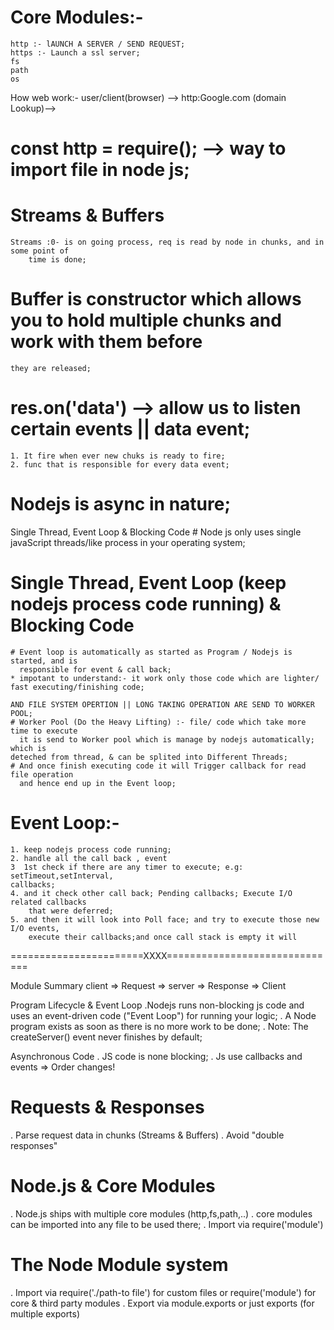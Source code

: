 # Core Modules:-
	http :- lAUNCH A SERVER / SEND REQUEST;
	https :- Launch a ssl server;
	fs
	path
	os


How web work:-
	user/client(browser) --> http:Google.com (domain Lookup)--> 

# const http = require(); --> way to import file in node js;
 
# Streams & Buffers
	Streams :0- is on going process, req is read by node in chunks, and in some point of
        time is done;

# Buffer is constructor which allows you to hold multiple chunks and work with them before 
	they are released;

# res.on('data') --> allow us to listen certain events || data event; 
	1. It fire when ever new chuks is ready to fire; 
	2. func that is responsible for every data event;

# Nodejs is async in nature;

Single Thread, Event Loop & Blocking Code
	#  Node js only uses single javaScript threads/like process in your operating system;


# Single Thread, Event Loop (keep nodejs process code running) & Blocking Code
	# Event loop is automatically as started as Program / Nodejs is started, and is 
	  responsible for event & call back;
	* impotant to understand:- it work only those code which are lighter/ fast executing/finishing code;
	
	AND FILE SYSTEM OPERTION || LONG TAKING OPERATION ARE SEND TO WORKER POOL; 
	# Worker Pool (Do the Heavy Lifting) :- file/ code which take more time to execute 
	  it is send to Worker pool which is manage by nodejs automatically; which is 
	deteched from thread, & can be splited into Different Threads;
 	# And once finish executing code it will Trigger callback for read file operation
	  and hence end up in the Event loop; 

# Event Loop:-	
	1. keep nodejs process code running;
	2. handle all the call back , event
	3  1st check if there are any timer to execute; e.g: setTimeout,setInterval,
	callbacks;
	4. and it check other call back; Pending callbacks; Execute I/O related callbacks 	
		that were deferred;
	5. and then it will look into Poll face; and try to execute those new I/O events,
	 	execute their callbacks;and once call stack is empty it will 

=======================XXXX==============================

Module Summary 
client => Request => server => Response => Client

Program Lifecycle & Event Loop
.Nodejs runs non-blocking js code and uses an event-driven code ("Event Loop") for running 
 your logic;
. A Node program exists as soon as there is no more work to be done;
. Note: The createServer() event never finishes by default;


Asynchronous Code
. JS code is none blocking;
. Js use callbacks and events => Order changes!

# Requests & Responses
. Parse request data in chunks (Streams & Buffers) 
. Avoid "double responses"

# Node.js & Core Modules 
. Node.js ships with multiple core modules (http,fs,path,..)
. core modules can be imported into any file to be used there;
. Import via require('module')


# The Node Module system
. Import via require('./path-to file') for custom files or 
  require('module') for core & third party modules
. Export via module.exports or just exports (for multiple exports)  















